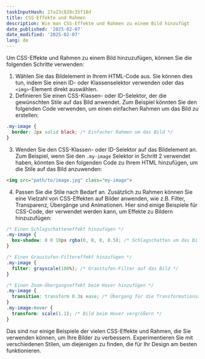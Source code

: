 ```yaml
---
taskInputHash: 27a23c828c35f18d
title: CSS-Effekte und Rahmen
description: Wie man CSS-Effekte und Rahmen zu einem Bild hinzufügt
date_published: '2025-02-07'
date_modified: '2025-02-07'
lang: de
---
```

Um CSS-Effekte und Rahmen zu einem Bild hinzuzufügen, können Sie die folgenden Schritte verwenden: 
1. Wählen Sie das Bildelement in Ihrem HTML-Code aus. Sie können dies tun, indem Sie einen ID- oder Klassenselektor verwenden oder das `<img>`-Element direkt auswählen. 
2. Definieren Sie einen CSS-Klassen- oder ID-Selektor, der die gewünschten Stile auf das Bild anwendet. Zum Beispiel könnten Sie den folgenden Code verwenden, um einen einfachen Rahmen um das Bild zu erstellen:

```css
.my-image {
  border: 2px solid black; /* Einfacher Rahmen um das Bild */
}
```

3. Wenden Sie den CSS-Klassen- oder ID-Selektor auf das Bildelement an. Zum Beispiel, wenn Sie den `.my-image` Selektor in Schritt 2 verwendet haben, könnten Sie den folgenden Code zu Ihrem HTML hinzufügen, um die Stile auf das Bild anzuwenden:

```html
<img src="path/to/image.jpg" class="my-image">
```

4. Passen Sie die Stile nach Bedarf an. Zusätzlich zu Rahmen können Sie eine Vielzahl von CSS-Effekten auf Bilder anwenden, wie z.B. Filter, Transparenz, Übergänge und Animationen. Hier sind einige Beispiele für CSS-Code, der verwendet werden kann, um Effekte zu Bildern hinzuzufügen:

```css
/* Einen Schlagschatteneffekt hinzufügen */
.my-image {
  box-shadow: 0 0 10px rgba(0, 0, 0, 0.5); /* Schlagschatten um das Bild */
}

/* Einen Graustufen-Filtereffekt hinzufügen */
.my-image {
  filter: grayscale(100%); /* Graustufen-Filter auf das Bild */
}

/* Einen Zoom-Übergangseffekt beim Hover hinzufügen */
.my-image {
  transition: transform 0.3s ease; /* Übergang für die Transformationsänderung */
}
.my-image:hover {
  transform: scale(1.1); /* Bild beim Hover vergrößern */
}
```

Das sind nur einige Beispiele der vielen CSS-Effekte und Rahmen, die Sie verwenden können, um Ihre Bilder zu verbessern. Experimentieren Sie mit verschiedenen Stilen, um diejenigen zu finden, die für Ihr Design am besten funktionieren.

